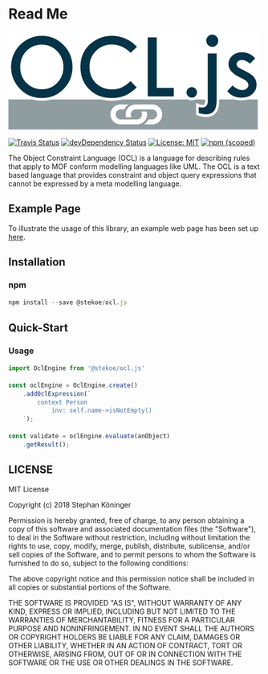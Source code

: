 # Read Me

 [![OCL.js](.gitbook/assets/logo.png)](https://ocl.stekoe.de)

 [![Travis Status](https://img.shields.io/travis/SteKoe/ocl.js/master.svg)](https://travis-ci.org/SteKoe/ocl.js) [![devDependency Status](https://david-dm.org/SteKoe/ocl.js/dev-status.svg)](https://david-dm.org/SteKoe/ocl.js#info=devDependencies) [![License: MIT](https://img.shields.io/github/license/mashape/apistatus.svg)](https://github.com/SteKoe/ocl.js) [![npm \(scoped\)](https://img.shields.io/npm/v/@stekoe/ocl.js.svg)](https://www.npmjs.com/package/@stekoe/ocl.js)

The Object Constraint Language \(OCL\) is a language for describing rules that apply to MOF conform modelling languages like UML. The OCL is a text based language that provides constraint and object query expressions that cannot be expressed by a meta modelling language.

## Example Page

To illustrate the usage of this library, an example web page has been set up [here](http://ocl.stekoe.de/).

## Installation

### npm

```javascript
npm install --save @stekoe/ocl.js
```

## Quick-Start

### Usage

```javascript
import OclEngine from '@stekoe/ocl.js'

const oclEngine = OclEngine.create()
    .addOclExpression(`
        context Person
            inv: self.name->isNotEmpty()
    `);

const validate = oclEngine.evaluate(anObject)
    .getResult();
```

## LICENSE

MIT License

Copyright \(c\) 2018 Stephan Köninger

Permission is hereby granted, free of charge, to any person obtaining a copy of this software and associated documentation files \(the "Software"\), to deal in the Software without restriction, including without limitation the rights to use, copy, modify, merge, publish, distribute, sublicense, and/or sell copies of the Software, and to permit persons to whom the Software is furnished to do so, subject to the following conditions:

The above copyright notice and this permission notice shall be included in all copies or substantial portions of the Software.

THE SOFTWARE IS PROVIDED "AS IS", WITHOUT WARRANTY OF ANY KIND, EXPRESS OR IMPLIED, INCLUDING BUT NOT LIMITED TO THE WARRANTIES OF MERCHANTABILITY, FITNESS FOR A PARTICULAR PURPOSE AND NONINFRINGEMENT. IN NO EVENT SHALL THE AUTHORS OR COPYRIGHT HOLDERS BE LIABLE FOR ANY CLAIM, DAMAGES OR OTHER LIABILITY, WHETHER IN AN ACTION OF CONTRACT, TORT OR OTHERWISE, ARISING FROM, OUT OF OR IN CONNECTION WITH THE SOFTWARE OR THE USE OR OTHER DEALINGS IN THE SOFTWARE.

